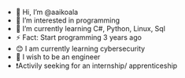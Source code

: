 - 👋 Hi, I’m @aaikoala
- 👀 I’m interested in programming
- 🌱 I’m currently learning C#, Python, Linux, Sql
- ⚡ Fact: Start programming 3 years ago
- 😊 I am currently learning cybersecurity
- 🎯 I wish to be an engineer
- ❗Activily seeking for an internship/ apprenticeship
